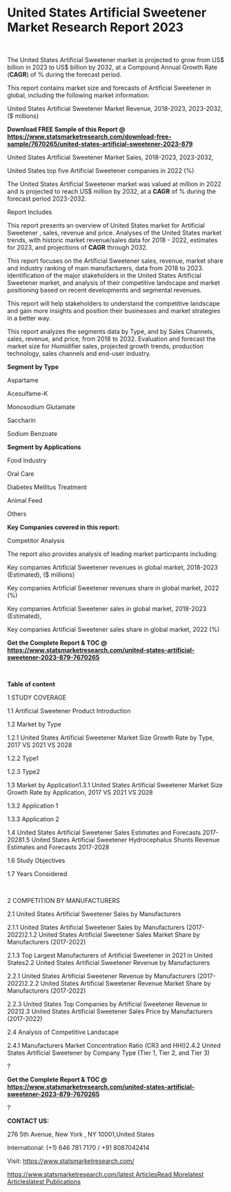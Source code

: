 <h1>United States Artificial Sweetener Market Research Report 2023</h1><br/><p>The United States Artificial Sweetener market is projected to grow from US$ billion in 2023 to US$ billion by 2032, at a Compound Annual Growth Rate (<strong>CAGR</strong>) of % during the forecast period.</p>
 
 
 
 <p>This report contains market size and forecasts of Artificial Sweetener in global, including the following market information:</p>
 
 
 
 <p>United States Artificial Sweetener Market Revenue, 2018-2023, 2023-2032, ($ millions)</p>
 
 
 
 <p><strong>Download FREE Sample of this Report @ <a href="https://www.statsmarketresearch.com/download-free-sample/7670265/united-states-artificial-sweetener-2023-879">https://www.statsmarketresearch.com/download-free-sample/7670265/united-states-artificial-sweetener-2023-879</a></strong></p>
 
 
 
 <p>United States Artificial Sweetener Market Sales, 2018-2023, 2023-2032,</p>
 
 
 
 <p>United States top five Artificial Sweetener companies in 2022 (%)</p>
 
 
 
 <p>The United States Artificial Sweetener market was valued at million in 2022 and is projected to reach US$ million by 2032, at a <strong>CAGR</strong> of % during the forecast period 2023-2032.</p>
 
 
 
 <p>Report Includes</p>
 
 
 
 <p>This report presents an overview of United States market for Artificial Sweetener , sales, revenue and price. Analyses of the United States market trends, with historic market revenue/sales data for 2018 - 2022, estimates for 2023, and projections of <strong>CAGR</strong> through 2032.</p>
 
 
 
 <p>This report focuses on the Artificial Sweetener sales, revenue, market share and industry ranking of main manufacturers, data from 2018 to 2023. Identification of the major stakeholders in the United States Artificial Sweetener market, and analysis of their competitive landscape and market positioning based on recent developments and segmental revenues.</p>
 
 
 
 <p>This report will help stakeholders to understand the competitive landscape and gain more insights and position their businesses and market strategies in a better way.</p>
 
 
 
 <p>This report analyzes the segments data by Type, and by Sales Channels, sales, revenue, and price, from 2018 to 2032. Evaluation and forecast the market size for Humidifier sales, projected growth trends, production technology, sales channels and end-user industry.</p>
 
 
 
 <p><strong>Segment by Type</strong></p>
 
 
 
 <p>Aspartame</p>
 
 
 
 <p>Acesulfame-K</p>
 
 
 
 <p>Monosodium Glutamate</p>
 
 
 
 <p>Saccharin</p>
 
 
 
 <p>Sodium Benzoate</p>
 
 
 
 <p><strong>Segment <strong><strong>by Applications</strong></strong></strong></p>
 
 
 
 <p>Food Industry</p>
 
 
 
 <p>Oral Care</p>
 
 
 
 <p>Diabetes Mellitus Treatment</p>
 
 
 
 <p>Animal Feed</p>
 
 
 
 <p>Others</p>
 
 
 
 <p><strong>Key Companies covered in this report:</strong></p>
 
 
 
 <p>Competitor Analysis</p>
 
 
 
 <p>The report also provides analysis of leading market participants including:</p>
 
 
 
 <p>Key companies Artificial Sweetener revenues in global market, 2018-2023 (Estimated), ($ millions)</p>
 
 
 
 <p>Key companies Artificial Sweetener revenues share in global market, 2022 (%)</p>
 
 
 
 <p>Key companies Artificial Sweetener sales in global market, 2018-2023 (Estimated),</p>
 
 
 
 <p>Key companies Artificial Sweetener sales share in global market, 2022 (%)</p>
 
 
 
 <div><b>Get the Complete Report & TOC @ <a href="https://www.statsmarketresearch.com/united-states-artificial-sweetener-2023-879-7670265">https://www.statsmarketresearch.com/united-states-artificial-sweetener-2023-879-7670265</a></b></div>
 
 
 
 <p><br />
 
 <b>Table of content</b></p>
 
 
 
 <p>1 STUDY COVERAGE<br />
 
 1.1 Artificial Sweetener Product Introduction<br />
 
 1.2 Market by Type<br />
 
 1.2.1 United States Artificial Sweetener Market Size Growth Rate by Type, 2017 VS 2021 VS 2028<br />
 
 1.2.2 Type1<br />
 
 1.2.3 Type2<br />
 
 1.3 Market by Application1.3.1 United States Artificial Sweetener Market Size Growth Rate by Application, 2017 VS 2021 VS 2028<br />
 
 1.3.2 Application 1<br />
 
 1.3.3 Application 2<br />
 
 1.4 United States Artificial Sweetener Sales Estimates and Forecasts 2017-20281.5 United States Artificial Sweetener Hydrocephalus Shunts Revenue Estimates and Forecasts 2017-2028<br />
 
 1.6 Study Objectives<br />
 
 1.7 Years Considered<br />
 
 <br />
 
 2 COMPETITION BY MANUFACTURERS<br />
 
 2.1 United States Artificial Sweetener Sales by Manufacturers<br />
 
 2.1.1 United States Artificial Sweetener Sales by Manufacturers (2017-2022)2.1.2 United States Artificial Sweetener Sales Market Share by Manufacturers (2017-2022)<br />
 
 2.1.3 Top Largest Manufacturers of Artificial Sweetener in 2021 in United States2.2 United States Artificial Sweetener Revenue by Manufacturers<br />
 
 2.2.1 United States Artificial Sweetener Revenue by Manufacturers (2017-2022)2.2.2 United States Artificial Sweetener Revenue Market Share by Manufacturers (2017-2022)<br />
 
 2.2.3 United States Top Companies by Artificial Sweetener Revenue in 20212.3 United States Artificial Sweetener Sales Price by Manufacturers (2017-2022)<br />
 
 2.4 Analysis of Competitive Landscape<br />
 
 2.4.1 Manufacturers Market Concentration Ratio (CR3 and HHI)2.4.2 United States Artificial Sweetener by Company Type (Tier 1, Tier 2, and Tier 3)<br />
 
 ? </p>
 
 
 
 <div><b>Get the Complete Report & TOC @ <a href="https://www.statsmarketresearch.com/united-states-artificial-sweetener-2023-879-7670265">https://www.statsmarketresearch.com/united-states-artificial-sweetener-2023-879-7670265</a></b></div>
 
 
 
 <p>? </p>
 
 
 
 <p><b>CONTACT US:</b><br />
 
 276 5th Avenue, New York , NY 10001,United States<br />
 
 International: (+1) 646 781 7170 / +91 8087042414<br />
 
 Visit: <a href="https://www.statsmarketresearch.com/">https://www.statsmarketresearch.com/</a><br />
 
 <a href="https://gyeongbokgung.com">https://www.statsmarketresearch.com/</a><a href="https://hallyeomaritime.com">latest Articles</a><a href="https://jingwansa.com">Read More</a><a href="https://nguoiviet.jp/">latest Articles</a><a href="https://www.intelmarketresearch.com/">latest Publications</a></p>